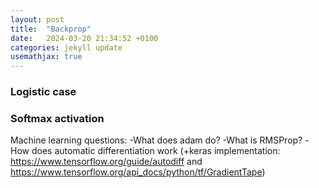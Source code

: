 ```yaml
---
layout: post
title:  "Backprop"
date:   2024-03-20 21:34:52 +0100
categories: jekyll update
usemathjax: true
---
```

### Logistic case

### Softmax activation

Machine learning questions:
-What does adam do?
-What is RMSProp?
-How does automatic differentiation work (+keras implementation: https://www.tensorflow.org/guide/autodiff  and  https://www.tensorflow.org/api_docs/python/tf/GradientTape)